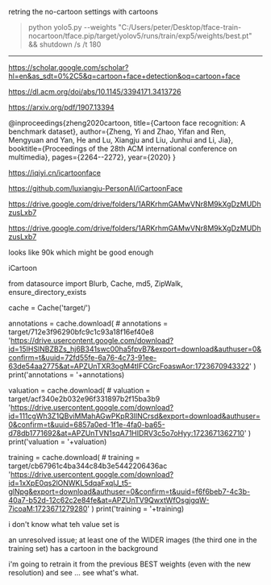 

retring the no-cartoon settings with cartoons


> python yolo5.py --weights "C:/Users/peter/Desktop/tface-train-nocartoon/tface.pip/target/yolov5/runs/train/exp5/weights/best.pt" && shutdown /s /t 180


----











https://scholar.google.com/scholar?hl=en&as_sdt=0%2C5&q=cartoon+face+detection&oq=cartoon+face



https://dl.acm.org/doi/abs/10.1145/3394171.3413726

https://arxiv.org/pdf/1907.13394

@inproceedings{zheng2020cartoon,
  title={Cartoon face recognition: A benchmark dataset},
  author={Zheng, Yi and Zhao, Yifan and Ren, Mengyuan and Yan, He and Lu, Xiangju and Liu, Junhui and Li, Jia},
  booktitle={Proceedings of the 28th ACM international conference on multimedia},
  pages={2264--2272},
  year={2020}
}


https://iqiyi.cn/icartoonface

https://github.com/luxiangju-PersonAI/iCartoonFace

https://drive.google.com/drive/folders/1ARKrhmGAMwVNr8M9kXgDzMUDhzusLxb7

https://drive.google.com/drive/folders/1ARKrhmGAMwVNr8M9kXgDzMUDhzusLxb7

looks like 90k which might be good enough





iCartoon






from datasource import Blurb, Cache, md5, ZipWalk, ensure_directory_exists

cache = Cache('target/')

annotations = cache.download(
    # annotations = target/712e3f96290bfc9c1c93a18f16ef40e8
    'https://drive.usercontent.google.com/download?id=15IHSlNBZBZs_hj6B341swc00ha5fpvB7&export=download&authuser=0&confirm=t&uuid=72fd55fe-6a76-4c73-91ee-63de54aa2775&at=APZUnTXR3ogM4tIFCGrcFoaswAor:1723670943322'
)
print('annotations = '+annotations)

valuation = cache.download(
    # valuation = target/acf340e2b032e96f331897b2f15ba3b9
    'https://drive.usercontent.google.com/download?id=111cgWh3Z1QBviMMahAGwPKpR3IlNCrsd&export=download&authuser=0&confirm=t&uuid=6857a0ed-1f1e-4fa0-ba65-d78db1771692&at=APZUnTVN1sqA71HIDRV3c5o7oHyy:1723671362710'
)
print('valuation = '+valuation)


training = cache.download(
    # training = target/cb67961c4ba344c84b3e5442206436ac
    'https://drive.usercontent.google.com/download?id=1xXpE0qs2lONWKL5dqaFxqlJ_t5-glNpg&export=download&authuser=0&confirm=t&uuid=f6f6beb7-4c3b-40a7-b52d-12c62c2e84fe&at=APZUnTV9QwxtWfOsgjgqW-7icoaM:1723671279280'
)
print('training = '+training)




i don't know what teh value set is




an unresolved issue; at least one of the WIDER images (the third one in the training set) has a cartoon in the background



i'm going to retrain it from the previous BEST weights (even with the new resolution) and see ... see what's what.




